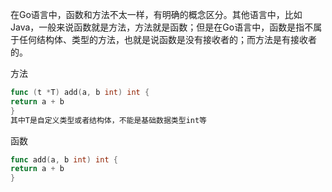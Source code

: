
在Go语言中，函数和方法不太一样，有明确的概念区分。其他语言中，比如Java，一般来说函数就是方法，方法就是函数；但是在Go语言中，函数是指不属于任何结构体、类型的方法，也就是说函数是没有接收者的；而方法是有接收者的。

方法

```go
func (t *T) add(a, b int) int {
return a + b 
}
其中T是自定义类型或者结构体，不能是基础数据类型int等
```

函数

```go
func add(a, b int) int {
return a + b 
}
```